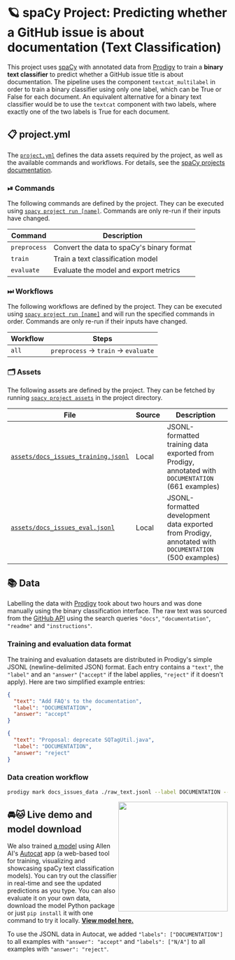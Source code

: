<!-- SPACY PROJECT: AUTO-GENERATED DOCS START (do not remove) -->

# 🪐 spaCy Project: Predicting whether a GitHub issue is about documentation (Text Classification)

This project uses [spaCy](https://spacy.io) with annotated data from [Prodigy](https://prodi.gy) to train a **binary text classifier** to predict whether a GitHub issue title is about documentation. The pipeline uses the component `textcat_multilabel` in order to train a binary classifier using only one label, which can be True or False for each document. An equivalent alternative for a binary text classifier would be to use the `textcat` component with two labels, where exactly one of the two labels is True for each document.

## 📋 project.yml

The [`project.yml`](project.yml) defines the data assets required by the
project, as well as the available commands and workflows. For details, see the
[spaCy projects documentation](https://spacy.io/usage/projects).

### ⏯ Commands

The following commands are defined by the project. They
can be executed using [`spacy project run [name]`](https://spacy.io/api/cli#project-run).
Commands are only re-run if their inputs have changed.

| Command | Description |
| --- | --- |
| `preprocess` | Convert the data to spaCy's binary format |
| `train` | Train a text classification model |
| `evaluate` | Evaluate the model and export metrics |

### ⏭ Workflows

The following workflows are defined by the project. They
can be executed using [`spacy project run [name]`](https://spacy.io/api/cli#project-run)
and will run the specified commands in order. Commands are only re-run if their
inputs have changed.

| Workflow | Steps |
| --- | --- |
| `all` | `preprocess` &rarr; `train` &rarr; `evaluate` |

### 🗂 Assets

The following assets are defined by the project. They can
be fetched by running [`spacy project assets`](https://spacy.io/api/cli#project-assets)
in the project directory.

| File | Source | Description |
| --- | --- | --- |
| [`assets/docs_issues_training.jsonl`](../../../Downloads/projects-3/projects-3/tutorials/textcat_docs_issues/assets/docs_issues_training.jsonl) | Local | JSONL-formatted training data exported from Prodigy, annotated with `DOCUMENTATION` (661 examples) |
| [`assets/docs_issues_eval.jsonl`](../../../Downloads/projects-3/projects-3/tutorials/textcat_docs_issues/assets/docs_issues_eval.jsonl) | Local | JSONL-formatted development data exported from Prodigy, annotated with `DOCUMENTATION` (500 examples) |

<!-- SPACY PROJECT: AUTO-GENERATED DOCS END (do not remove) -->

## 📚 Data

Labelling the data with [Prodigy](https://prodi.gy) took about two hours and was
done manually using the binary classification interface. The raw text was
sourced from the [GitHub API](https://developer.github.com/v3/) using
the search queries `"docs"`, `"documentation"`, `"readme"` and `"instructions"`.

### Training and evaluation data format

The training and evaluation datasets are distributed in Prodigy's simple JSONL
(newline-delimited JSON) format. Each entry contains a `"text"`, the `"label"`
and an `"answer"` (`"accept"` if the label applies, `"reject"` if it doesn't
apply). Here are two simplified example entries:

```json
{
  "text": "Add FAQ's to the documentation",
  "label": "DOCUMENTATION",
  "answer": "accept"
}
```

```json
{
  "text": "Proposal: deprecate SQTagUtil.java",
  "label": "DOCUMENTATION",
  "answer": "reject"
}
```

### Data creation workflow

```bash
prodigy mark docs_issues_data ./raw_text.jsonl --label DOCUMENTATION --view-id classification
```

<img width="250" src="https://user-images.githubusercontent.com/13643239/69798875-7d3a5280-11d2-11ea-94d2-e04f9e18b69e.png" alt="" align="right">

## 🚘🐱 Live demo and model download

We also trained
[a model](https://autocat.apps.allenai.org/?uid=d9cd6f8c-8f1d-4367-b1ae-b6264bfe2cda)
using Allen AI's [Autocat](https://autocat.apps.allenai.org) app (a web-based
tool for training, visualizing and showcasing spaCy text classification models).
You can try out the classifier in real-time and see the updated predictions as
you type. You can also evaluate it on your own data, download the model Python
package or just `pip install` it with one command to try it locally.
[**View model here.**](https://autocat.apps.allenai.org/?uid=d9cd6f8c-8f1d-4367-b1ae-b6264bfe2cda)

To use the JSONL data in Autocat, we added `"labels": ["DOCUMENTATION"]` to all
examples with `"answer": "accept"` and `"labels": ["N/A"]` to all examples with
`"answer": "reject"`.
